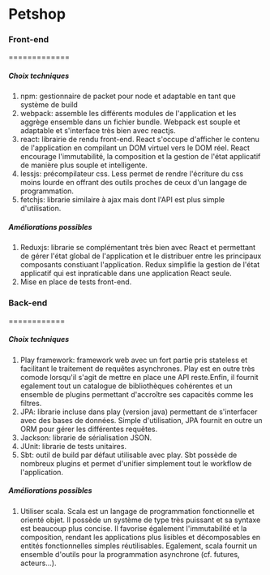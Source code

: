 # Petshop 



### Front-end
=============

##### Choix techniques

1. npm: gestionnaire de packet pour node et adaptable en tant que système de build
2. webpack: assemble les différents modules de l'application et les aggrège ensemble dans un fichier bundle. Webpack est souple et adaptable et s'interface très bien avec reactjs.
3. react: librairie de rendu front-end. React s'occupe d'afficher le contenu de l'application en compilant un DOM virtuel vers le DOM réel. React encourage l'immutabilité, la composition et la gestion de l'état applicatif de manière plus souple et intelligente.
4. lessjs: précompilateur css. Less permet de rendre l'écriture du css moins lourde en offrant des outils proches de ceux d'un langage de programmation.
5. fetchjs: librarie similaire à ajax mais dont l'API est plus simple d'utilisation.


##### Améliorations possibles

1. Reduxjs: librarie se complémentant très bien avec React et permettant de gérer l'état global de l'application et le distribuer entre les principaux composants constiuant l'application. Redux simplifie la gestion de l'état applicatif qui est inpraticable dans une application React seule.
2. Mise en place de tests front-end.



### Back-end
============

##### Choix techniques

1. Play framework: framework web avec un fort partie pris stateless et facilitant le traitement de requêtes asynchrones. Play est en outre très comode lorsqu'il s'agit de mettre en place une API reste.Enfin, il fournit egalement tout un catalogue de bibliothèques cohérentes et un ensemble de plugins permettant d'accroître ses capacités comme les filtres.
2. JPA: librarie incluse dans play (version java) permettant de s'interfacer avec des bases de données. Simple d'utilisation, JPA fournit en outre un ORM pour gérer les différentes requêtes.
3. Jackson: librarie de sérialisation JSON.
4. JUnit: librarie de tests unitaires.
5. Sbt: outil de build par défaut utilisable avec play. Sbt possède de nombreux plugins et permet d'unifier simplement tout le workflow de l'application.


##### Améliorations possibles

1. Utiliser scala. Scala est un langage de programmation fonctionnelle et orienté objet. Il possède un système de type très puissant et sa syntaxe est beaucoup plus concise. Il favorise également l'immutabilité et la composition, rendant les applications plus lisibles et décomposables en entités fonctionnelles simples réutilisables. Egalement, scala fournit un ensemble d'outils pour la programmation asynchrone (cf. futures, acteurs...).

